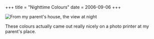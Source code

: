 +++
title = "Nighttime Colours"
date = 2006-09-06
+++

![From my parent's house, the view at night](http://www.aphoenix.ca/photoblog/photos/NighttimeColours.jpg "Twas a purple evening, not so long ago...")

These colours actually came out really nicely on a photo printer at my parent's place.
